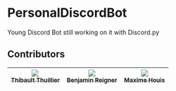 # PersonalDiscordBot

Young Discord Bot still working on it with Discord.py


## Contributors

| [<img src="https://github.com/tthuillier.png?size=85"/><br/><sub>Thibault Thuillier</sub>](https://github.com/tthuillier) | [<img src="https://github.com/Breigner01.png?size=85"/><br/><sub>Benjamin Reigner</sub>](https://github.com/Breigner01) | [<img src="https://github.com/MaximeHouis.png?size=85"/><br/><sub>Maxime Houis</sub>](https://github.com/MaximeHouis) |
|---------------------------------------------------------------------------------------------------------------------------|-------------------------------------------------------------------------------------------------------------------------|-----------------------------------------------------------------------------------------------------------------------|
